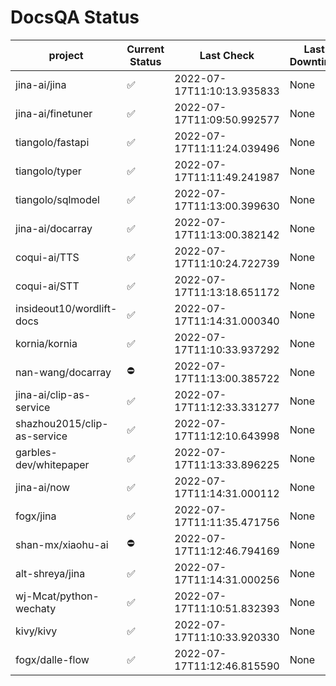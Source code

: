# DocsQA Status

|          project          |Current Status|        Last Check        |Last Downtime|
|---------------------------|--------------|--------------------------|-------------|
|jina-ai/jina               |✅            |2022-07-17T11:10:13.935833|None         |
|jina-ai/finetuner          |✅            |2022-07-17T11:09:50.992577|None         |
|tiangolo/fastapi           |✅            |2022-07-17T11:11:24.039496|None         |
|tiangolo/typer             |✅            |2022-07-17T11:11:49.241987|None         |
|tiangolo/sqlmodel          |✅            |2022-07-17T11:13:00.399630|None         |
|jina-ai/docarray           |✅            |2022-07-17T11:13:00.382142|None         |
|coqui-ai/TTS               |✅            |2022-07-17T11:10:24.722739|None         |
|coqui-ai/STT               |✅            |2022-07-17T11:13:18.651172|None         |
|insideout10/wordlift-docs  |✅            |2022-07-17T11:14:31.000340|None         |
|kornia/kornia              |✅            |2022-07-17T11:10:33.937292|None         |
|nan-wang/docarray          |⛔️           |2022-07-17T11:13:00.385722|None         |
|jina-ai/clip-as-service    |✅            |2022-07-17T11:12:33.331277|None         |
|shazhou2015/clip-as-service|✅            |2022-07-17T11:12:10.643998|None         |
|garbles-dev/whitepaper     |✅            |2022-07-17T11:13:33.896225|None         |
|jina-ai/now                |✅            |2022-07-17T11:14:31.000112|None         |
|fogx/jina                  |✅            |2022-07-17T11:11:35.471756|None         |
|shan-mx/xiaohu-ai          |⛔️           |2022-07-17T11:12:46.794169|None         |
|alt-shreya/jina            |✅            |2022-07-17T11:14:31.000256|None         |
|wj-Mcat/python-wechaty     |✅            |2022-07-17T11:10:51.832393|None         |
|kivy/kivy                  |✅            |2022-07-17T11:10:33.920330|None         |
|fogx/dalle-flow            |✅            |2022-07-17T11:12:46.815590|None         |
